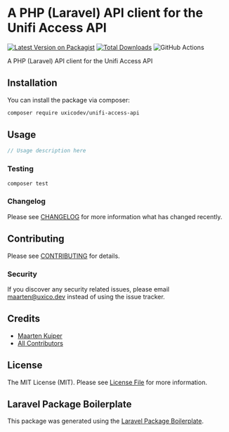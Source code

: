 # A PHP (Laravel) API client for the Unifi Access API

[![Latest Version on Packagist](https://img.shields.io/packagist/v/uxicodev/unifi-access-api.svg?style=flat-square)](https://packagist.org/packages/uxicodev/unifi-access-api)
[![Total Downloads](https://img.shields.io/packagist/dt/uxicodev/unifi-access-api.svg?style=flat-square)](https://packagist.org/packages/uxicodev/unifi-access-api)
![GitHub Actions](https://github.com/uxicodev/unifi-access-api/actions/workflows/main.yml/badge.svg)

A PHP (Laravel) API client for the Unifi Access API

## Installation

You can install the package via composer:

```bash
composer require uxicodev/unifi-access-api
```

## Usage

```php
// Usage description here
```

### Testing

```bash
composer test
```

### Changelog

Please see [CHANGELOG](CHANGELOG.md) for more information what has changed recently.

## Contributing

Please see [CONTRIBUTING](CONTRIBUTING.md) for details.

### Security

If you discover any security related issues, please email maarten@uxico.dev instead of using the issue tracker.

## Credits

-   [Maarten Kuiper](https://github.com/uxicodev)
-   [All Contributors](../../contributors)

## License

The MIT License (MIT). Please see [License File](LICENSE.md) for more information.

## Laravel Package Boilerplate

This package was generated using the [Laravel Package Boilerplate](https://laravelpackageboilerplate.com).
